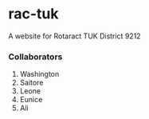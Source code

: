 # rac-tuk
 A website for Rotaract TUK District 9212
 
 
 ### Collaborators
 1. Washington
 2. Saitore
 3. Leone
 4. Eunice
 5. Ali
